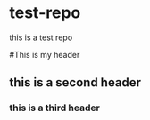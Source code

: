 test-repo
=========

this is a test repo

#This is my header 

## this is a second header

### this is a third header

